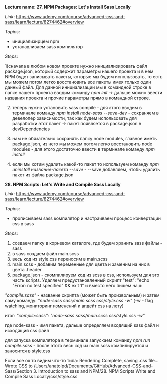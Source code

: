 __Lecture name: 27. NPM Packages: Let's Install Sass Locally__

  _Link_: https://www.udemy.com/course/advanced-css-and-sass/learn/lecture/8274462#overview


  _Topics_:
  - инициализирцем npm
  - устанавливаем sass компилятор


  _Steps_:

  1)сначала в любом новом проекте нужно инициализировать файл package.json, который содержит параметры нашего проекта и в нем NPM будет записывать пакеты, которые мы будем использовать, то есть мы можем потом легко восстановить все пакеты имея только один данный файл. Для данной инициализации мы в командной строке в папке нашего проекта вводим команду _npm init_  -> дальше можно ввести названия проекта и прочие параметры прямо в командной строке.

  2) теперь нужно установить sass compile - для этого вводим в терминале команду _npm install node-sass --save-dev_ - сохраняем в девелопер зависимости, так как будем использовать для разработки этот пакет -> пакет появляется в package.json в devDependencies

  3) нам не обязательно сохранять папку node modules, главное иметь package.json, из него мы можем потом легко восстановить node modules - для этого достаточно ввести в терминале команду _npm install_

  4) если мы хотим удалить какой-то пакет то используем команду _npm uninstall название-пакета --save_ - --save добавляем, чтобы удалить пакет из файла package.json
<!-- end -->




__28. NPM Scripts: Let's Write and Compile Sass Locally__

  _Link_: https://www.udemy.com/course/advanced-css-and-sass/learn/lecture/8274462#overview


  _Topics_:
  - прописываем sass компилятор и настраиваем процесс конвертации css в sass


  _Steps_:
  1) создаем папку в корневом каталоге, где будем хранить sass файлы - sass
  2) в sass создаем файл main.scss
  3) весь код из style.css переносим в main.scss
  4) main.scss - добавим переменные для цвета и заменим на них в цвета .header
  5) package.json - скомпилируем код из scss в css, используем для это часть scripts. Удаляем предустановленный скрипт "test": "echo \"Error: no test specified\" && exit 1" и вместо него пишем наш:

  _"compile:sass"_ - название скрипта (может быть произвольным) и затем саму команду: _"node-sass sass/main.scss css/style.css -w"_ (-w - flag watching, мониторинг изменений и апдейт css на лету)

  итог: _"compile:sass": "node-sass sass/main.scss css/style.css -w"_

  где node-sass - имя пакета, дальше определяем входящий sass файл и исходящий css файл

  для запуска компилятора в терминале запускаем команду _npm run compile:sass_ - после этого весь код из main.scss компилируется и заносится в style.css

  Если все ок то видим что-то типа:
  Rendering Complete, saving .css file...
  Wrote CSS to /Users/anatolpd/Documents/GitHub/Advanced-CSS-and-Sass/Section 3. Introduction to sass and NPM/28. NPM Scripts Write and Compile Sass Locally/css/style.css
<!-- end -->

